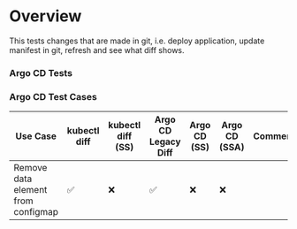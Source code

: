 # Overview

This tests changes that are made in git, i.e. deploy application, update manifest in git, refresh and see what diff shows.

### Argo CD Tests

### Argo CD Test Cases

| Use Case                                                 | kubectl diff | kubectl diff (SS)   |Argo CD Legacy Diff | Argo CD (SS) | Argo CD (SSA) | Comment |
| -------------                                            | ------------ | ------------------- | ------------------ | ------------ | ------------- | ------- |
| Remove data element from configmap                       |       ✅     |         ❌          |         ✅         |      ❌      |       ❌      |         |

